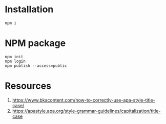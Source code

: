 # Installation

```
npm i
```

# NPM package

```
npm init
npm login
npm publish --access=public
```

# Resources

1. https://www.bkacontent.com/how-to-correctly-use-apa-style-title-case/
2. https://apastyle.apa.org/style-grammar-guidelines/capitalization/title-case
